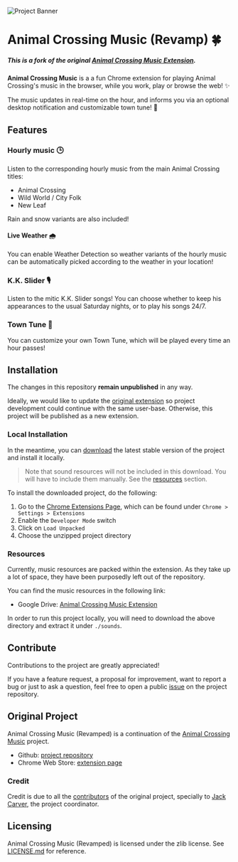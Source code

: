 ![Project Banner](https://github.com/PikaDude/Animal-Crossing-Music-Extension/blob/master/docs/banner.png)

# Animal Crossing Music (Revamp) 🍀

##### This is a fork of the original [Animal Crossing Music Extension](https://github.com/animal-crossing-music-extension/Animal-Crossing-Music-Extension).

**Animal Crossing Music** is a a fun Chrome extension for playing Animal Crossing's
music in the browser, while you work, play or browse the web! ✨

The music updates in real-time on the hour, and informs you via an optional desktop notification and customizable town tune! 🌱

## Features
### Hourly music 🕒
Listen to the corresponding hourly music from the main Animal Crossing titles:
  - Animal Crossing
  - Wild World / City Folk
  - New Leaf

Rain and snow variants are also included!

#### Live Weather 🌧
You can enable Weather Detection so weather variants of the hourly music can be automatically picked according to the weather in your location!

### K.K. Slider 🎙
Listen to the mitic K.K. Slider songs! You can choose whether to keep his appearances to the usual Saturday nights, or to play his songs 24/7.

### Town Tune 🎵
You can customize your own Town Tune, which will be played every time an hour passes!


## Installation
The changes in this repository **remain unpublished** in any way. 

Ideally, we would like to update the [original extension](https://chrome.google.com/webstore/detail/animal-crossing-music/fcedlaimpcfgpnfdgjbmmfibkklpioop) so project development could continue with the same user-base. Otherwise, this project will be published as a new extension.

### Local Installation
In the meantime, you can [download](https://github.com/PikaDude/Animal-Crossing-Music-Extension/archive/master.zip) the latest stable version of the project and install it locally. 

> Note that sound resources will not be included in this download. You will have to include them manually. See the [resources](#resources) section.

To install the downloaded project, do the following:
1. Go to the [Chrome Extensions Page](chrome://extensions/), which can be found under `Chrome > Settings > Extensions` 
2. Enable the `Developer Mode` switch
3. Click on `Load Unpacked`
4. Choose the unzipped project directory


### Resources
Currently, music resources are packed within the extension. As they take up a lot of space, they have been purposedly left out of the repository.

You can find the music resources in the following link:
- Google Drive: [Animal Crossing Music Extension](https://drive.google.com/drive/folders/0B79uF1ZqAHtbN0l4eFR1NU9CMGc)

In order to run this project locally, you will need to download the above directory and extract it under `./sounds`.

## Contribute
Contributions to the project are greatly appreciated!

If you have a feature request, a proposal for improvement, want to report a bug or just to ask a question, feel free to open a public [issue](https://github.com/PikaDude/Animal-Crossing-Music-Extension/issues) on the project repository.

## Original Project
Animal Crossing Music (Revamped) is a continuation of the [Animal Crossing Music](https://github.com/animal-crossing-music-extension/Animal-Crossing-Music-Extension) project. 

- Github: [project repository](https://github.com/animal-crossing-music-extension/Animal-Crossing-Music-Extension)
- Chrome Web Store: [extension page](https://chrome.google.com/webstore/detail/animal-crossing-music/fcedlaimpcfgpnfdgjbmmfibkklpioop)

### Credit
Credit is due to all the [contributors](https://github.com/animal-crossing-music-extension/Animal-Crossing-Music-Extension/graphs/contributors) of the original project, specially to [Jack Carver](https://github.com/animal-crossing-music-extension/Animal-Crossing-Music-Extension/commits?author=JdotCarver), the project coordinator.


## Licensing

Animal Crossing Music (Revamped) is licensed under the zlib license. See [LICENSE.md](./LICENSE.md) for reference.
